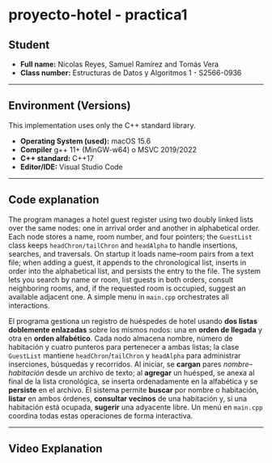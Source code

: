 # proyecto-hotel - practica1

## Student
- **Full name:** Nicolas Reyes, Samuel Ramírez and Tomás Vera
- **Class number:** Estructuras de Datos y Algoritmos 1 - S2566-0936

---

## Environment (Versions)
This implementation uses only the C++ standard library.

- **Operating System (used):** macOS 15.6
- **Compiler** g++ 11+ (MinGW-w64) o MSVC 2019/2022
- **C++ standard:** C++17
- **Editor/IDE:** Visual Studio Code

---

## Code explanation
The program manages a hotel guest register using two doubly linked lists over the same nodes: one in arrival order and another in alphabetical order. Each node stores a name, room number, and four pointers; the `GuestList` class keeps `headChron/tailChron` and `headAlpha` to handle insertions, searches, and traversals. On startup it loads name–room pairs from a text file; when adding a guest, it appends to the chronological list, inserts in order into the alphabetical list, and persists the entry to the file. The system lets you search by name or room, list guests in both orders, consult neighboring rooms, and, if the requested room is occupied, suggest an available adjacent one. A simple menu in `main.cpp` orchestrates all interactions.

El programa gestiona un registro de huéspedes de hotel usando **dos listas doblemente enlazadas** sobre los mismos nodos: una en **orden de llegada** y otra en **orden alfabético**. Cada nodo almacena nombre, número de habitación y cuatro punteros para pertenecer a ambas listas; la clase `GuestList` mantiene `headChron`/`tailChron` y `headAlpha` para administrar inserciones, búsquedas y recorridos. Al iniciar, se **cargan** pares *nombre–habitación* desde un archivo de texto; al **agregar** un huésped, se anexa al final de la lista cronológica, se inserta ordenadamente en la alfabética y se **persiste** en el archivo. El sistema permite **buscar** por nombre o habitación, **listar** en ambos órdenes, **consultar vecinos** de una habitación y, si una habitación está ocupada, **sugerir** una adyacente libre. Un menú en `main.cpp` coordina todas estas operaciones de forma interactiva.

---

## Video Explanation
